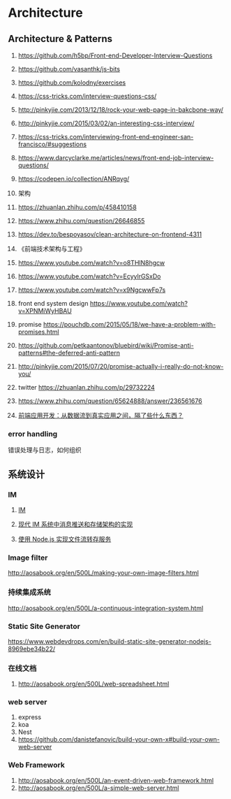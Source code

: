 # Architecture

## Architecture & Patterns

1. https://github.com/h5bp/Front-end-Developer-Interview-Questions
1. https://github.com/vasanthk/js-bits
1. https://github.com/kolodny/exercises

1. https://css-tricks.com/interview-questions-css/
1. http://pinkyjie.com/2013/12/18/rock-your-web-page-in-bakcbone-way/
1. http://pinkyjie.com/2015/03/02/an-interesting-css-interview/
1. https://css-tricks.com/interviewing-front-end-engineer-san-francisco/#suggestions
1. https://www.darcyclarke.me/articles/news/front-end-job-interview-questions/
1. https://codepen.io/collection/ANRqyg/

1. 架构
1. https://zhuanlan.zhihu.com/p/458410158
1. https://www.zhihu.com/question/26646855
1. https://dev.to/bespoyasov/clean-architecture-on-frontend-4311
1. 《前端技术架构与工程》
1. https://www.youtube.com/watch?v=o8THlN8hgcw
1. https://www.youtube.com/watch?v=EcyylrGSxDo
1. https://www.youtube.com/watch?v=x9NgcwwFp7s
1. front end system design https://www.youtube.com/watch?v=XPNMiWyHBAU

1. promise https://pouchdb.com/2015/05/18/we-have-a-problem-with-promises.html
1. https://github.com/petkaantonov/bluebird/wiki/Promise-anti-patterns#the-deferred-anti-pattern
1. http://pinkyjie.com/2015/07/20/promise-actually-i-really-do-not-know-you/

1. twitter https://zhuanlan.zhihu.com/p/29732224
1. https://www.zhihu.com/question/65624888/answer/236561676
1. [前端应用开发：从数据流到真实应用之间，隔了些什么东西？](https://zhuanlan.zhihu.com/p/61451331)

### error handling

错误处理与日志，如何组织

## 系统设计

### IM

1. [IM](https://www.bilibili.com/video/BV1yW4y1r7Tz)

1. [现代 IM 系统中消息推送和存储架构的实现](https://zhuanlan.zhihu.com/p/31143916)
1. [使用 Node.js 实现文件流转存服务](https://zhuanlan.zhihu.com/p/25367269)

### Image filter

http://aosabook.org/en/500L/making-your-own-image-filters.html

### 持续集成系统

http://aosabook.org/en/500L/a-continuous-integration-system.html

### Static Site Generator

https://www.webdevdrops.com/en/build-static-site-generator-nodejs-8969ebe34b22/

### 在线文档

1. http://aosabook.org/en/500L/web-spreadsheet.html

### web server

1. express
1. koa
1. Nest
1. https://github.com/danistefanovic/build-your-own-x#build-your-own-web-server

### Web Framework

1. http://aosabook.org/en/500L/an-event-driven-web-framework.html
1. http://aosabook.org/en/500L/a-simple-web-server.html
